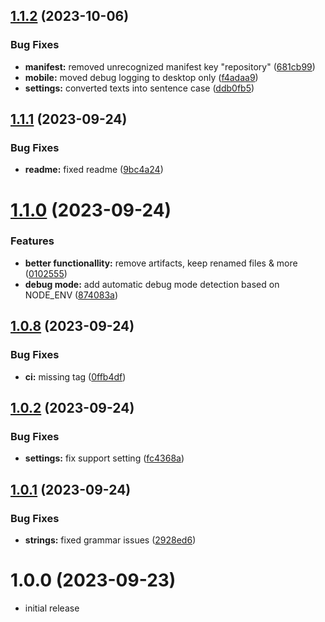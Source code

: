 ## [1.1.2](https://github.com/iOSonntag/obsidian-plugin-treefocus/compare/v1.1.1...v1.1.2) (2023-10-06)


### Bug Fixes

* **manifest:** removed unrecognized manifest key "repository" ([681cb99](https://github.com/iOSonntag/obsidian-plugin-treefocus/commit/681cb995891450c4123ef0633e527958637e5a4b))
* **mobile:** moved debug logging to desktop only ([f4adaa9](https://github.com/iOSonntag/obsidian-plugin-treefocus/commit/f4adaa96588ed270345a66f82e583a2f17a61c47))
* **settings:** converted texts into sentence case ([ddb0fb5](https://github.com/iOSonntag/obsidian-plugin-treefocus/commit/ddb0fb5cc7b9922d36cabd3d01662b26113d3b96))

## [1.1.1](https://github.com/iOSonntag/obsidian-plugin-treefocus/compare/v1.1.0...v1.1.1) (2023-09-24)


### Bug Fixes

* **readme:** fixed readme ([9bc4a24](https://github.com/iOSonntag/obsidian-plugin-treefocus/commit/9bc4a241d25e79e64ca8e2837cc57c8dad2d177d))

# [1.1.0](https://github.com/iOSonntag/obsidian-plugin-treefocus/compare/v1.0.8...v1.1.0) (2023-09-24)


### Features

* **better functionallity:** remove artifacts, keep renamed files & more ([0102555](https://github.com/iOSonntag/obsidian-plugin-treefocus/commit/01025550c1bca4511bbb73f85dbe03fa4a75118e))
* **debug mode:** add automatic debug mode detection based on NODE_ENV ([874083a](https://github.com/iOSonntag/obsidian-plugin-treefocus/commit/874083a50d2aed4599555098f9cb8cd35417e85d))

## [1.0.8](https://github.com/iOSonntag/obsidian-plugin-treefocus/compare/v1.0.7...v1.0.8) (2023-09-24)


### Bug Fixes

* **ci:** missing tag ([0ffb4df](https://github.com/iOSonntag/obsidian-plugin-treefocus/commit/0ffb4df0be31761616697946730ee37a2e303917))

## [1.0.2](https://github.com/iOSonntag/obsidian-plugin-treefocus/compare/v1.0.1...v1.0.2) (2023-09-24)


### Bug Fixes

* **settings:** fix support setting ([fc4368a](https://github.com/iOSonntag/obsidian-plugin-treefocus/commit/fc4368aab5f4669c2d5413e8c919f114f581d2a3))

## [1.0.1](https://github.com/iOSonntag/obsidian-plugin-treefocus/compare/v1.0.0...v1.0.1) (2023-09-24)


### Bug Fixes

* **strings:** fixed grammar issues ([2928ed6](https://github.com/iOSonntag/obsidian-plugin-treefocus/commit/2928ed68ae2a06d545f5e20cce9a4048863cecff))

# 1.0.0 (2023-09-23)

* initial release
